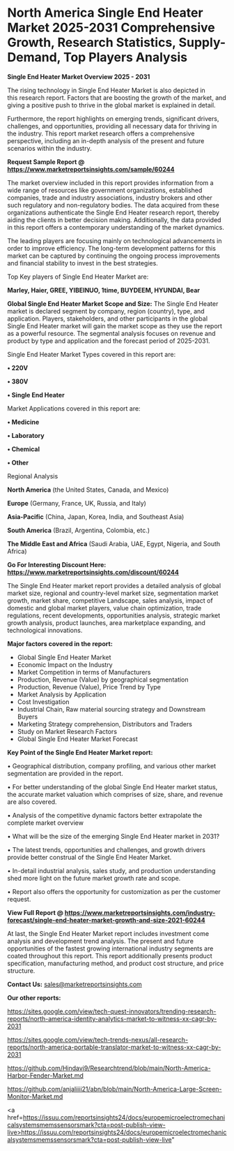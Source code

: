 # North America Single End Heater Market 2025-2031 Comprehensive Growth, Research Statistics, Supply-Demand,  Top Players Analysis

<Strong> Single End Heater Market Overview 2025 - 2031</strong>

The rising technology in Single End Heater Market is also depicted in this research report. Factors that are boosting the growth of the market, and giving a positive push to thrive in the global market is explained in detail.

Furthermore, the report highlights on emerging trends, significant drivers, challenges, and opportunities, providing all necessary data for thriving in the industry. This report market research offers a comprehensive perspective, including an in-depth analysis of the present and future scenarios within the industry.

<strong>Request Sample Report @ <a href=https://www.marketreportsinsights.com/sample/60244>https://www.marketreportsinsights.com/sample/60244</a></strong>

The market overview included in this report provides information from a wide range of resources like government organizations, established companies, trade and industry associations, industry brokers and other such regulatory and non-regulatory bodies. The data acquired from these organizations authenticate the Single End Heater research report, thereby aiding the clients in better decision making. Additionally, the data provided in this report offers a contemporary understanding of the market dynamics.

The leading players are focusing mainly on technological advancements in order to improve efficiency. The long-term development patterns for this market can be captured by continuing the ongoing process improvements and financial stability to invest in the best strategies.

Top Key players of Single End Heater Market are:

<strong>Marley, Haier, GREE, YIBEINUO, 1time, BUYDEEM, HYUNDAI, Bear</strong>

<strong><b>Global Single End Heater Market Scope and Size:</b></strong>
The Single End Heater market is declared segment by company, region (country), type, and application. Players, stakeholders, and other participants in the global Single End Heater market will gain the market scope as they use the report as a powerful resource. The segmental analysis focuses on revenue and product by type and application and the forecast period of 2025-2031.

Single End Heater Market Types covered in this report are:

<strong>• 220V

• 380V

• Single End Heater</strong>

Market Applications covered in this report are:

<strong>• Medicine

• Laboratory

• Chemical

• Other</strong> 

Regional Analysis

<strong>North America</strong> (the United States, Canada, and Mexico)

<strong>Europe</strong> (Germany, France, UK, Russia, and Italy)

<strong>Asia-Pacific</strong> (China, Japan, Korea, India, and Southeast Asia)

<strong>South America</strong> (Brazil, Argentina, Colombia, etc.)

<strong>The Middle East and Africa</strong> (Saudi Arabia, UAE, Egypt, Nigeria, and South Africa)

<strong>Go For Interesting Discount Here: <a href=https://www.marketreportsinsights.com/discount/60244>https://www.marketreportsinsights.com/discount/60244</a></strong>

The Single End Heater market report provides a detailed analysis of global market size, regional and country-level market size, segmentation market growth, market share, competitive Landscape, sales analysis, impact of domestic and global market players, value chain optimization, trade regulations, recent developments, opportunities analysis, strategic market growth analysis, product launches, area marketplace expanding, and technological innovations.

<strong><b>Major factors covered in the report:</b></strong>
<ul>
  <li>Global Single End Heater Market </li>
  <li>Economic Impact on the Industry</li>
  <li>Market Competition in terms of Manufacturers</li>
  <li>Production, Revenue (Value) by geographical segmentation</li>
  <li>Production, Revenue (Value), Price Trend by Type</li>
  <li>Market Analysis by Application</li>
  <li>Cost Investigation</li>
  <li>Industrial Chain, Raw material sourcing strategy and Downstream Buyers</li>
  <li>Marketing Strategy comprehension, Distributors and Traders</li>
  <li>Study on Market Research Factors</li>
  <li>Global Single End Heater Market Forecast</li>
</ul>

<strong><b>Key Point of the Single End Heater Market report:</b></strong>

• Geographical distribution, company profiling, and various other market segmentation are provided in the report.

• For better understanding of the global Single End Heater market status, the accurate market valuation which comprises of size, share, and revenue are also covered.

• Analysis of the competitive dynamic factors better extrapolate the complete market overview

• What will be the size of the emerging Single End Heater market in 2031?

• The latest trends, opportunities and challenges, and growth drivers provide better construal of the Single End Heater Market.

• In-detail industrial analysis, sales study, and production understanding shed more light on the future market growth rate and scope.

• Report also offers the opportunity for customization as per the customer request.

<strong><b>View Full Report @ <a href=https://www.marketreportsinsights.com/industry-forecast/single-end-heater-market-growth-and-size-2021-60244>https://www.marketreportsinsights.com/industry-forecast/single-end-heater-market-growth-and-size-2021-60244</a></b></strong>


At last, the Single End Heater Market report includes investment come analysis and development trend analysis. The present and future opportunities of the fastest growing international industry segments are coated throughout this report. This report additionally presents product specification, manufacturing method, and product cost structure, and price structure.

<strong>Contact Us:</strong>
sales@marketreportsinsights.com

<strong>Our other reports:</strong>

<a href=https://sites.google.com/view/tech-quest-innovators/trending-research-reports/north-america-identity-analytics-market-to-witness-xx-cagr-by-2031>https://sites.google.com/view/tech-quest-innovators/trending-research-reports/north-america-identity-analytics-market-to-witness-xx-cagr-by-2031</a>

<a href=https://sites.google.com/view/tech-trends-nexus/all-research-reports/north-america-portable-translator-market-to-witness-xx-cagr-by-2031>https://sites.google.com/view/tech-trends-nexus/all-research-reports/north-america-portable-translator-market-to-witness-xx-cagr-by-2031</a>

<a href=https://github.com/Hindavi9/Researchtrend/blob/main/North-America-Harbor-Fender-Market.md>https://github.com/Hindavi9/Researchtrend/blob/main/North-America-Harbor-Fender-Market.md</a>

<a href=https://github.com/anjaliiii21/abn/blob/main/North-America-Large-Screen-Monitor-Market.md>https://github.com/anjaliiii21/abn/blob/main/North-America-Large-Screen-Monitor-Market.md</a>

<a href=https://issuu.com/reportsinsights24/docs/europemicroelectromechanicalsystemsmemssensorsmark?cta=post-publish-view-live>https://issuu.com/reportsinsights24/docs/europemicroelectromechanicalsystemsmemssensorsmark?cta=post-publish-view-live</a>"
